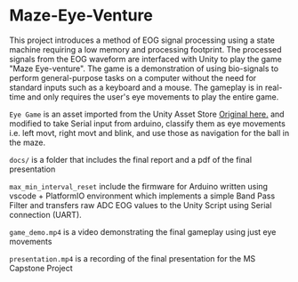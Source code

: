 # Maze-Eye-Venture

This project introduces a method of EOG signal processing using a state machine requiring a low memory and processing footprint. The processed signals from the EOG waveform are interfaced with Unity to play the game "Maze Eye-venture". The game is a demonstration of using bio-signals to perform general-purpose tasks on a computer without the need for standard inputs such as a keyboard and a mouse. The gameplay is in real-time and only requires the user's eye movements to play the entire game.

`Eye Game` is an asset imported from the Unity Asset Store [Original here.](https://assetstore.unity.com/packages/tools/modeling/maze-generator-38689) and modified to take Serial input from arduino, classify them as eye movements i.e. left movt, right movt and blink, and use those as navigation for the ball in the maze.

`docs/` is a folder that includes the final report and a pdf of the final presentation

`max_min_interval_reset` include the firmware for Arduino written using vscode + PlatformIO environment which implements a simple Band Pass Filter and transfers raw ADC EOG values to the Unity Script using Serial connection (UART).

`game_demo.mp4` is a video demonstrating the final gameplay using just eye movements

`presentation.mp4` is a recording of the final presentation for the MS Capstone Project
